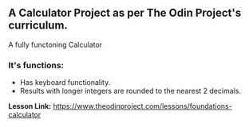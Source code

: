 ## **A Calculator Project** as per The Odin Project's curriculum.

A fully functoning Calculator

### It's functions:
- Has keyboard functionality.
- Results with longer integers are rounded to the nearest 2 decimals.

**Lesson Link:** https://www.theodinproject.com/lessons/foundations-calculator



